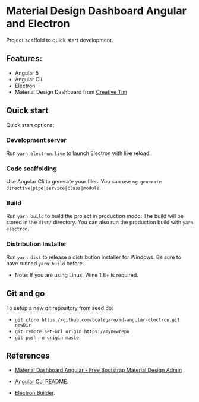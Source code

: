 
# Material Design Dashboard Angular and Electron

Project scaffold to quick start development.

## Features:

+ Angular 5
+ Angular Cli
+ Electron
+ Material Design Dashboard from [Creative Tim](https://github.com/creativetimofficial/material-dashboard-angular)


## Quick start

Quick start options:

### Development server

Run `yarn electron:live` to launch Electron with live reload.

### Code scaffolding

Use Angular Cli to generate your files. You can use `ng generate directive|pipe|service|class|module`.

### Build

Run `yarn build` to build the project in production modo. The build will be stored in the `dist/` directory. You can also run the production build with `yarn electron`.

### Distribution Installer

Run `yarn dist` to release a distribution installer for Windows. Be sure to have runned `yarn build` before.

* Note: If you are using Linux, Wine 1.8+ is required.

## Git and go

To setup a new git repository from seed do:

* `git clone https://github.com/bcalegaro/md-angular-electron.git newDir`
* `git remote set-url origin https://mynewrepo`
* `git push -u origin master`

## References

* [Material Dashboard Angular - Free Bootstrap Material Design Admin](https://www.creative-tim.com/product/material-dashboard-angular2)

* [Angular CLI README](https://github.com/angular/angular-cli/blob/master/README.md).

* [Electron Builder](https://github.com/electron-userland/electron-builder).
